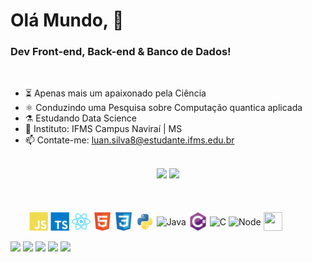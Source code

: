 # Olá Mundo, 🌌

### Dev Front-end, Back-end & Banco de Dados!



<br/>


- ⏳ Apenas mais um apaixonado pela Ciência
- ⚛ Conduzindo uma Pesquisa sobre Computação quantica aplicada
- ⚗ Estudando Data Science
- 🎩 Instituto: IFMS Campus Naviraí | MS
- 📫 Contate-me:  luan.silva8@estudante.ifms.edu.br

<br/>

<div align="center" style="flex-wrap: nowrap;">
  
  <img height="150em" src="https://github-readme-stats.vercel.app/api?username=Luan16p&show_icons=true&theme=radical&include_all_commits=true&count_private=true"/>
  
  <img height="150em" src="https://github-readme-stats.vercel.app/api/top-langs/?username=Luan16p&layout=compact&langs_count=7&theme=dracula"/>

</div>

  
  <br/>
  <br/>
  
<div style="display: inline-block; margin-left: 30px;"><br>
  <img align="center" alt="Js" height="30" width="30" src="https://raw.githubusercontent.com/devicons/devicon/master/icons/javascript/javascript-plain.svg">
  <img align="center" alt="Ts" height="30" width="30" src="https://raw.githubusercontent.com/devicons/devicon/master/icons/typescript/typescript-plain.svg">
  <img align="center" alt="React" height="30" width="30" src="https://raw.githubusercontent.com/devicons/devicon/master/icons/react/react-original.svg">
  <img align="center" alt="HTML" height="30" width="30" src="https://raw.githubusercontent.com/devicons/devicon/master/icons/html5/html5-original.svg">
  <img align="center" alt="CSS" height="30" width="30" src="https://raw.githubusercontent.com/devicons/devicon/master/icons/css3/css3-original.svg">
  <img align="center" alt="Python" height="30" width="30" src="https://raw.githubusercontent.com/devicons/devicon/master/icons/python/python-original.svg">
  <img align="center" alt="Java" height="30" width="30" src="https://cdn.jsdelivr.net/gh/devicons/devicon/icons/java/java-original.svg" />
  <img align="center" alt="Csharp" height="30" width="30" src="https://raw.githubusercontent.com/devicons/devicon/master/icons/csharp/csharp-original.svg">
  <img align="center" alt="C" height="30" width="30" src="https://cdn.jsdelivr.net/gh/devicons/devicon/icons/c/c-original.svg" />
  <img align="center" alt="Node" height="30" width="30" src="https://cdn.jsdelivr.net/gh/devicons/devicon/icons/nodejs/nodejs-original.svg" />
  <img align="center" alt="" height="30" width="30" src="https://cdn.jsdelivr.net/gh/devicons/devicon/icons/npm/npm-original-wordmark.svg"/>
 
</div>
 
  <br/>
  <br/>
 
 <div> 
  <a href="https://www.youtube.com/channel/UCAutjioI-pZjh7zy5X_3shw" target="_blank"><img src="https://img.shields.io/badge/YouTube-FF0000?style=for-the-badge&logo=youtube&logoColor=white" target="_blank"></a>
  <a href="https://www.instagram.com/luan.alves861/" target="_blank"><img src="https://img.shields.io/badge/-Instagram-%23E4405F?style=for-the-badge&logo=instagram&logoColor=white" target="_blank"></a>
 <a href="https://discord.gg/nBf2keP7XQ" target="_blank"><img src="https://img.shields.io/badge/Discord-7289DA?style=for-the-badge&logo=discord&logoColor=white" target="_blank"></a> 
  <a href = "https://mail.google.com/mail/u/1/?ogbl#inbox?compose=DmwnWsmGWgjxqNHGwGcSngqrjVbqpBsMpdBQBmfWJCvshJPWrxVnXXwKrnFDjBvCRPTHrfjDHthg"><img src="https://img.shields.io/badge/-Gmail-%23333?style=for-the-badge&logo=gmail&logoColor=white" target="_blank"></a>
  <a href="https://www.linkedin.com/" target="_blank"><img src="https://img.shields.io/badge/-LinkedIn-%230077B5?style=for-the-badge&logo=linkedin&logoColor=white" target="_blank"></a> 

</div>


